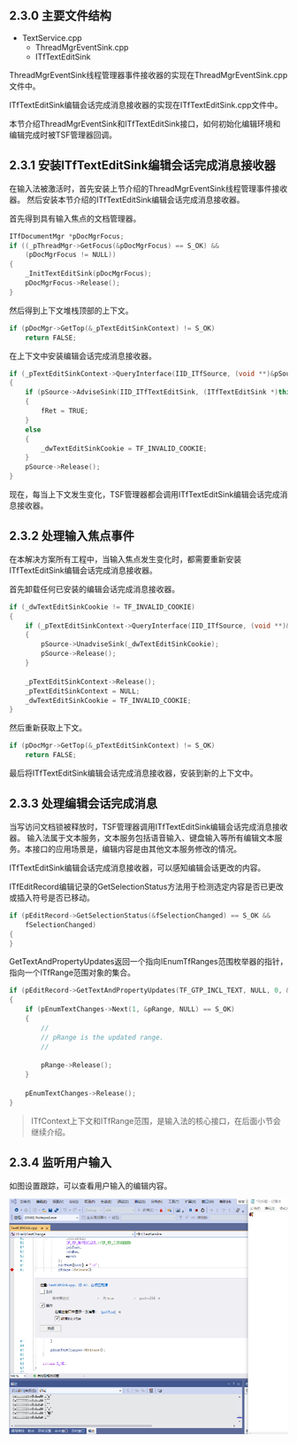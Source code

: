 ## 2.3.0 主要文件结构

- TextService.cpp
  - ThreadMgrEventSink.cpp
  - ITfTextEditSink

ThreadMgrEventSink线程管理器事件接收器的实现在ThreadMgrEventSink.cpp文件中。

ITfTextEditSink编辑会话完成消息接收器的实现在ITfTextEditSink.cpp文件中。

本节介绍ThreadMgrEventSink和ITfTextEditSink接口，如何初始化编辑环境和编辑完成时被TSF管理器回调。

## 2.3.1 安装ITfTextEditSink编辑会话完成消息接收器

在输入法被激活时，首先安装上节介绍的ThreadMgrEventSink线程管理事件接收器。
然后安装本节介绍的ITfTextEditSink编辑会话完成消息接收器。

首先得到具有输入焦点的文档管理器。

```C++
ITfDocumentMgr *pDocMgrFocus;
if ((_pThreadMgr->GetFocus(&pDocMgrFocus) == S_OK) &&
	(pDocMgrFocus != NULL))
{
	_InitTextEditSink(pDocMgrFocus);
	pDocMgrFocus->Release();
}
```

然后得到上下文堆栈顶部的上下文。

```C++
if (pDocMgr->GetTop(&_pTextEditSinkContext) != S_OK)
	return FALSE;
```

在上下文中安装编辑会话完成消息接收器。

```C++
if (_pTextEditSinkContext->QueryInterface(IID_ITfSource, (void **)&pSource) == S_OK)
{
	if (pSource->AdviseSink(IID_ITfTextEditSink, (ITfTextEditSink *)this, &_dwTextEditSinkCookie) == S_OK)
	{
		fRet = TRUE;
	}
	else
	{
		_dwTextEditSinkCookie = TF_INVALID_COOKIE;
	}
	pSource->Release();
}
```

现在，每当上下文发生变化，TSF管理器都会调用ITfTextEditSink编辑会话完成消息接收器。

## 2.3.2 处理输入焦点事件

在本解决方案所有工程中，当输入焦点发生变化时，都需要重新安装ITfTextEditSink编辑会话完成消息接收器。

首先卸载任何已安装的编辑会话完成消息接收器。

```C++
if (_dwTextEditSinkCookie != TF_INVALID_COOKIE)
{
	if (_pTextEditSinkContext->QueryInterface(IID_ITfSource, (void **)&pSource) == S_OK)
	{
		pSource->UnadviseSink(_dwTextEditSinkCookie);
		pSource->Release();
	}

	_pTextEditSinkContext->Release();
	_pTextEditSinkContext = NULL;
	_dwTextEditSinkCookie = TF_INVALID_COOKIE;
}
```

然后重新获取上下文。

```C++
if (pDocMgr->GetTop(&_pTextEditSinkContext) != S_OK)
	return FALSE;
```

最后将ITfTextEditSink编辑会话完成消息接收器，安装到新的上下文中。

## 2.3.3 处理编辑会话完成消息

当写访问文档锁被释放时，TSF管理器调用ITfTextEditSink编辑会话完成消息接收器。
输入法属于文本服务，文本服务包括语音输入、键盘输入等所有编辑文本服务。本接口的应用场景是，编辑内容是由其他文本服务修改的情况。

ITfTextEditSink编辑会话完成消息接收器，可以感知编辑会话更改的内容。

ITfEditRecord编辑记录的GetSelectionStatus方法用于检测选定内容是否已更改或插入符号是否已移动。

```C++
if (pEditRecord->GetSelectionStatus(&fSelectionChanged) == S_OK &&
	fSelectionChanged)
{
}
```

GetTextAndPropertyUpdates返回一个指向IEnumTfRanges范围枚举器的指针，指向一个ITfRange范围对象的集合。

```C++
if (pEditRecord->GetTextAndPropertyUpdates(TF_GTP_INCL_TEXT, NULL, 0, &pEnumTextChanges) == S_OK)
{
	if (pEnumTextChanges->Next(1, &pRange, NULL) == S_OK)
	{
		//
		// pRange is the updated range.
		//

		pRange->Release();
	}

	pEnumTextChanges->Release();
}
```

>ITfContext上下文和ITfRange范围，是输入法的核心接口，在后面小节会继续介绍。

## 2.3.4 监听用户输入

如图设置跟踪，可以查看用户输入的编辑内容。

![TrackTextChange](img/TrackTextChange.png)